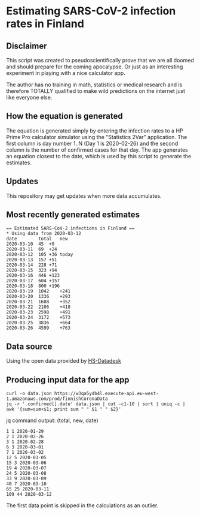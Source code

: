 # Estimating SARS-CoV-2 infection rates in Finland

## Disclaimer

This script was created to pseudoscientifically prove that we are all doomed
and should prepare for the coming apocalypse. Or just as an interesting
experiment in playing with a nice calculator app.

The author has no training in math, statistics or medical research and is
therefore TOTALLY qualified to make wild predictions on the internet just like
everyone else.

## How the equation is generated

The equation is generated simply by entering the infection rates to a HP Prime
Pro calculator simulator using the "Statistics 2Var" application.
The first column is day number 1..N (Day 1 is 2020-02-26) and the second column
is the number of confirmed cases for that day.
The app generates an equation closest to the date, which is used by this script
to generate the estimates.

## Updates

This repository may get updates when more data accumulates.

## Most recently generated estimates

```
== Estimated SARS-CoV-2 infections in Finland ==
* Using data from 2020-03-12
date		total	new
2020-03-10	45	+0
2020-03-11	69	+24
2020-03-12	105	+36 today
2020-03-13	157	+51
2020-03-14	228	+71
2020-03-15	323	+94
2020-03-16	446	+123
2020-03-17	604	+157
2020-03-18	800	+196
2020-03-19	1042	+241
2020-03-20	1336	+293
2020-03-21	1688	+352
2020-03-22	2106	+418
2020-03-23	2598	+491
2020-03-24	3172	+573
2020-03-25	3836	+664
2020-03-26	4599	+763
```

## Data source
Using the open data provided by [HS-Datadesk](https://github.com/HS-Datadesk/koronavirus-avoindata)

## Producing input data for the app

```
curl -o data.json https://w3qa5ydb4l.execute-api.eu-west-1.amazonaws.com/prod/finnishCoronaData
jq -r '.confirmed[].date' data.json | cut -c1-10 | sort | uniq -c | awk '{sum=sum+$1; print sum " " $1 " " $2}'
```

jq command output: (total, new, date)

```
1 1 2020-01-29
2 1 2020-02-26
3 1 2020-02-28
6 3 2020-03-01
7 1 2020-03-02
12 5 2020-03-05
15 3 2020-03-06
19 4 2020-03-07
24 5 2020-03-08
33 9 2020-03-09
40 7 2020-03-10
65 25 2020-03-11
109 44 2020-03-12
```

The first data point is skipped in the calculations as an outlier.
